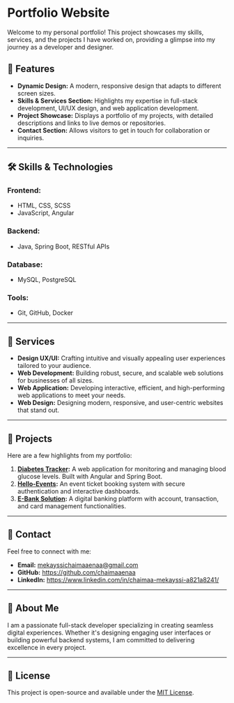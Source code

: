 # Portfolio Website

Welcome to my personal portfolio! This project showcases my skills, services, and the projects I have worked on, providing a glimpse into my journey as a developer and designer.

## 🌟 Features

- **Dynamic Design:** A modern, responsive design that adapts to different screen sizes.
- **Skills & Services Section:** Highlights my expertise in full-stack development, UI/UX design, and web application development.
- **Project Showcase:** Displays a portfolio of my projects, with detailed descriptions and links to live demos or repositories.
- **Contact Section:** Allows visitors to get in touch for collaboration or inquiries.

---

## 🛠️ Skills & Technologies

### Frontend:
- HTML, CSS, SCSS
- JavaScript, Angular

### Backend:
- Java, Spring Boot, RESTful APIs

### Database:
- MySQL, PostgreSQL

### Tools:
- Git, GitHub, Docker

---

## 🚀 Services

- **Design UX/UI:** Crafting intuitive and visually appealing user experiences tailored to your audience.
- **Web Development:** Building robust, secure, and scalable web solutions for businesses of all sizes.
- **Web Application:** Developing interactive, efficient, and high-performing web applications to meet your needs.
- **Web Design:** Designing modern, responsive, and user-centric websites that stand out.

---

## 📂 Projects

Here are a few highlights from my portfolio:

1. **[Diabetes Tracker](#):** A web application for monitoring and managing blood glucose levels. Built with Angular and Spring Boot.
2. **[Hello-Events](#):** An event ticket booking system with secure authentication and interactive dashboards.
3. **[E-Bank Solution](#):** A digital banking platform with account, transaction, and card management functionalities.

---

## 📩 Contact

Feel free to connect with me:

- **Email:** mekayssichaimaaenaa@gmail.com
- **GitHub:** https://github.com/chaimaaenaa
- **LinkedIn:** https://www.linkedin.com/in/chaimaa-mekayssi-a821a8241/

---

## 📖 About Me

I am a passionate full-stack developer specializing in creating seamless digital experiences. Whether it's designing engaging user interfaces or building powerful backend systems, I am committed to delivering excellence in every project.

---

## 📄 License

This project is open-source and available under the [MIT License](LICENSE).
